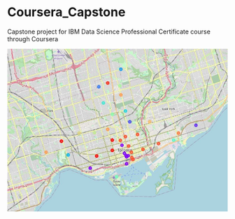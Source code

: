 # Coursera_Capstone
Capstone project for IBM Data Science Professional Certificate course through Coursera

![jpg](images/Clustered_Toronto.JPG)
